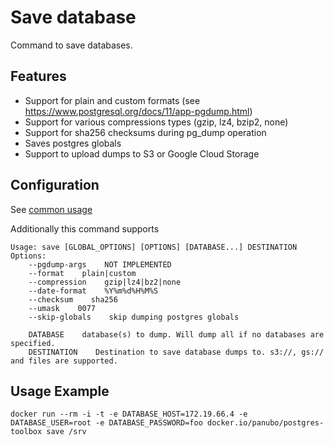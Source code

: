 # Save database

Command to save databases.

## Features

* Support for plain and custom formats (see https://www.postgresql.org/docs/11/app-pgdump.html)
* Support for various compressions types (gzip, lz4, bzip2, none)
* Support for sha256 checksums during pg_dump operation
* Saves postgres globals
* Support to upload dumps to S3 or Google Cloud Storage

## Configuration

See [common usage](common.md)

Additionally this command supports

```
Usage: save [GLOBAL_OPTIONS] [OPTIONS] [DATABASE...] DESTINATION
Options:
    --pgdump-args    NOT IMPLEMENTED
    --format    plain|custom
    --compression    gzip|lz4|bz2|none
    --date-format    %Y%m%d%H%M%S
    --checksum    sha256
    --umask    0077
    --skip-globals    skip dumping postgres globals

    DATABASE    database(s) to dump. Will dump all if no databases are specified.
    DESTINATION    Destination to save database dumps to. s3://, gs:// and files are supported.
```

## Usage Example

```
docker run --rm -i -t -e DATABASE_HOST=172.19.66.4 -e DATABASE_USER=root -e DATABASE_PASSWORD=foo docker.io/panubo/postgres-toolbox save /srv
```

